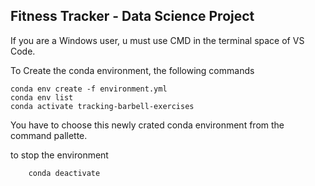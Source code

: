 ## Fitness Tracker - Data Science Project

If you are a Windows user, u must use CMD in the terminal space of VS Code.

To Create the conda environment, the following commands


    conda env create -f environment.yml
    conda env list
    conda activate tracking-barbell-exercises



You have to choose this newly crated conda environment from the command pallette.

to stop the environment 

        conda deactivate


